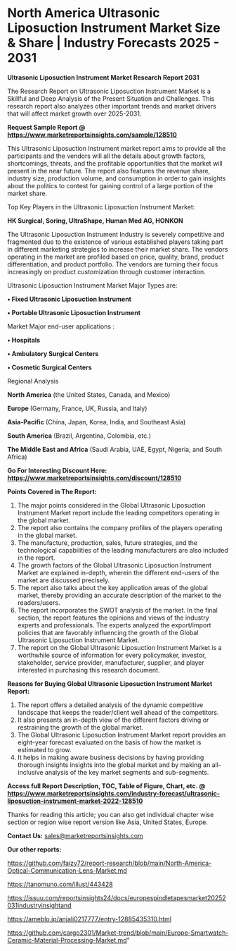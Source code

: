 # North America Ultrasonic Liposuction Instrument Market Size & Share | Industry Forecasts 2025 - 2031

<strong>Ultrasonic Liposuction Instrument Market Research Report 2031</strong>

The Research Report on Ultrasonic Liposuction Instrument Market is a Skillful and Deep Analysis of the Present Situation and Challenges. This research report also analyzes other important trends and market drivers that will affect market growth over 2025-2031.

<strong>Request Sample Report @ <a href=https://www.marketreportsinsights.com/sample/128510>https://www.marketreportsinsights.com/sample/128510</a></strong>

This Ultrasonic Liposuction Instrument market report aims to provide all the participants and the vendors will all the details about growth factors, shortcomings, threats, and the profitable opportunities that the market will present in the near future. The report also features the revenue share, industry size, production volume, and consumption in order to gain insights about the politics to contest for gaining control of a large portion of the market share.

Top Key Players in the Ultrasonic Liposuction Instrument Market:

<strong>HK Surgical, Soring, UltraShape, Human Med AG, HONKON</strong>

The Ultrasonic Liposuction Instrument Industry is severely competitive and fragmented due to the existence of various established players taking part in different marketing strategies to increase their market share. The vendors operating in the market are profiled based on price, quality, brand, product differentiation, and product portfolio. The vendors are turning their focus increasingly on product customization through customer interaction.

Ultrasonic Liposuction Instrument Market Major Types are:

<strong>• Fixed Ultrasonic Liposuction Instrument

• Portable Ultrasonic Liposuction Instrument</strong>

Market Major end-user applications :

<strong>• Hospitals

• Ambulatory Surgical Centers

• Cosmetic Surgical Centers</strong>

Regional Analysis

</u><strong><b>North America</b></strong> (the United States, Canada, and Mexico)

<strong><b>Europe </b></strong>(Germany, France, UK, Russia, and Italy)

<strong><b>Asia-Pacific</b></strong> (China, Japan, Korea, India, and Southeast Asia)

<strong><b>South America</b></strong> (Brazil, Argentina, Colombia, etc.)

<strong><b>The Middle East and Africa</b></strong> (Saudi Arabia, UAE, Egypt, Nigeria, and South Africa)

<strong>Go For Interesting Discount Here: <a href=https://www.marketreportsinsights.com/discount/128510>https://www.marketreportsinsights.com/discount/128510</a></strong>

<strong>Points Covered in The Report:</strong>
<ol>
  <li>The major points considered in the Global Ultrasonic Liposuction Instrument Market report include the leading competitors operating in the global market.</li>
  <li>The report also contains the company profiles of the players operating in the global market.</li>
  <li>The manufacture, production, sales, future strategies, and the technological capabilities of the leading manufacturers are also included in the report.</li>
  <li>The growth factors of the Global Ultrasonic Liposuction Instrument Market are explained in-depth, wherein the different end-users of the market are discussed precisely.</li>
  <li>The report also talks about the key application areas of the global market, thereby providing an accurate description of the market to the readers/users.</li>
  <li>The report incorporates the SWOT analysis of the market. In the final section, the report features the opinions and views of the industry experts and professionals. The experts analyzed the export/import policies that are favorably influencing the growth of the Global Ultrasonic Liposuction Instrument Market.</li>
  <li>The report on the Global Ultrasonic Liposuction Instrument Market is a worthwhile source of information for every policymaker, investor, stakeholder, service provider, manufacturer, supplier, and player interested in purchasing this research document.</li>
</ol>
<strong>Reasons for Buying Global Ultrasonic Liposuction Instrument Market Report:</strong>

<ol>
  <li>The report offers a detailed analysis of the dynamic competitive landscape that keeps the reader/client well ahead of the competitors.</li>
  <li>It also presents an in-depth view of the different factors driving or restraining the growth of the global market.</li>
  <li>The Global Ultrasonic Liposuction Instrument Market report provides an eight-year forecast evaluated on the basis of how the market is estimated to grow.</li>
  <li>It helps in making aware business decisions by having providing thorough insights insights into the global market and by making an all-inclusive analysis of the key market segments and sub-segments.</li>
</ol>
<strong>Access full Report Description, TOC, Table of Figure, Chart, etc. @ <a href=https://www.marketreportsinsights.com/industry-forecast/ultrasonic-liposuction-instrument-market-2022-128510>https://www.marketreportsinsights.com/industry-forecast/ultrasonic-liposuction-instrument-market-2022-128510</a></strong>


Thanks for reading this article; you can also get individual chapter wise section or region wise report version like Asia, United States, Europe.

<strong>Contact Us:</strong>
sales@marketreportsinsights.com

<strong>Our other reports:</strong>

<a href=https://github.com/faizy72/report-research/blob/main/North-America-Optical-Communication-Lens-Market.md>https://github.com/faizy72/report-research/blob/main/North-America-Optical-Communication-Lens-Market.md</a>

<a href=https://tanomuno.com/illust/443428>https://tanomuno.com/illust/443428</a>

<a href=https://issuu.com/reportsinsights24/docs/europespindletapesmarket20252031industryinsightand>https://issuu.com/reportsinsights24/docs/europespindletapesmarket20252031industryinsightand</a>

<a href=https://ameblo.jp/anjali0217777/entry-12885435310.html>https://ameblo.jp/anjali0217777/entry-12885435310.html</a>

<a href=https://github.com/cargo2301/Market-trend/blob/main/Europe-Smartwatch-Ceramic-Material-Processing-Market.md>https://github.com/cargo2301/Market-trend/blob/main/Europe-Smartwatch-Ceramic-Material-Processing-Market.md</a>"
